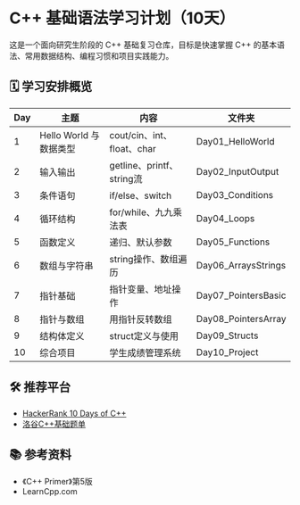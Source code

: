 # C++ 基础语法学习计划（10天）

这是一个面向研究生阶段的 C++ 基础复习仓库，目标是快速掌握 C++ 的基本语法、常用数据结构、编程习惯和项目实践能力。

## 🗓 学习安排概览

| Day | 主题 | 内容 | 文件夹 |
|-----|------|------|--------|
| 1 | Hello World 与数据类型 | cout/cin、int、float、char | Day01_HelloWorld |
| 2 | 输入输出 | getline、printf、string流 | Day02_InputOutput |
| 3 | 条件语句 | if/else、switch | Day03_Conditions |
| 4 | 循环结构 | for/while、九九乘法表 | Day04_Loops |
| 5 | 函数定义 | 递归、默认参数 | Day05_Functions |
| 6 | 数组与字符串 | string操作、数组遍历 | Day06_ArraysStrings |
| 7 | 指针基础 | 指针变量、地址操作 | Day07_PointersBasic |
| 8 | 指针与数组 | 用指针反转数组 | Day08_PointersArray |
| 9 | 结构体定义 | struct定义与使用 | Day09_Structs |
| 10 | 综合项目 | 学生成绩管理系统 | Day10_Project |

## 🛠 推荐平台
- [HackerRank 10 Days of C++](https://www.hackerrank.com/domains/tutorials/10-days-of-cpp)
- [洛谷C++基础题单](https://www.luogu.com.cn/problem/list?tag=93)

## 📚 参考资料
- 《C++ Primer》第5版
- LearnCpp.com
